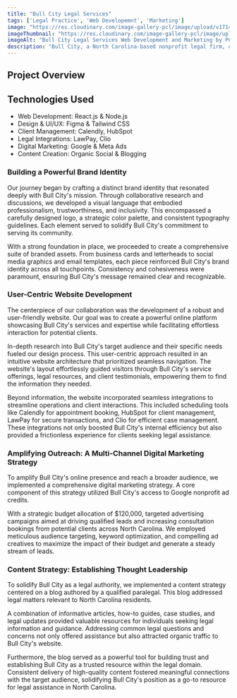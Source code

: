 ```yaml
---
title: "Bull City Legal Services"
tags: ['Legal Practice', 'Web Developemnt', 'Marketing']
image: "https://res.cloudinary.com/image-gallery-pcl/image/upload/v1714789945/Blawby/Bull_City_Legal_Featured_dpxi15.webp"
imageThumbnail: "https://res.cloudinary.com/image-gallery-pcl/image/upload/v1714791175/Blawby/Bull_City_cuufed.webp"
imageAlt: "Bull City Legal Services Web Development and Marketing by PCL Labs"
description: "Bull City, a North Carolina-based nonprofit legal firm, champions accessible legal services for underserved communities. Our collaboration aimed to holistically elevate their brand identity, digital presence, and outreach efforts, ensuring they connect with those who need them most."
---
```


## Project Overview

## Technologies Used

* Web Development: React.js & Node.js
* Design & UI/UX: Figma & Tailwind CSS
* Client Management: Calendly, HubSpot
* Legal Integrations: LawPay, Clio
* Digital Marketing: Google & Meta Ads
* Content Creation: Organic Social & Blogging 

### Building a Powerful Brand Identity

Our journey began by crafting a distinct brand identity that resonated deeply with Bull City's mission. Through collaborative research and discussions, we developed a visual language that embodied professionalism, trustworthiness, and inclusivity. This encompassed a carefully designed logo, a strategic color palette, and consistent typography guidelines. Each element served to solidify Bull City's commitment to serving its community.

With a strong foundation in place, we proceeded to create a comprehensive suite of branded assets. From business cards and letterheads to social media graphics and email templates, each piece reinforced Bull City's brand identity across all touchpoints. Consistency and cohesiveness were paramount, ensuring Bull City's message remained clear and recognizable.

### User-Centric Website Development

The centerpiece of our collaboration was the development of a robust and user-friendly website. Our goal was to create a powerful online platform showcasing Bull City's services and expertise while facilitating effortless interaction for potential clients.

In-depth research into Bull City's target audience and their specific needs fueled our design process. This user-centric approach resulted in an intuitive website architecture that prioritized seamless navigation. The website's layout effortlessly guided visitors through Bull City's service offerings, legal resources, and client testimonials, empowering them to find the information they needed.

Beyond information, the website incorporated seamless integrations to streamline operations and client interactions. This included scheduling tools like Calendly for appointment booking, HubSpot for client management, LawPay for secure transactions, and Clio for efficient case management. These integrations not only boosted Bull City's internal efficiency but also provided a frictionless experience for clients seeking legal assistance. 

### Amplifying Outreach: A Multi-Channel Digital Marketing Strategy

To amplify Bull City's online presence and reach a broader audience, we implemented a comprehensive digital marketing strategy. A core component of this strategy utilized Bull City's access to Google nonprofit ad credits.

With a strategic budget allocation of $120,000, targeted advertising campaigns aimed at driving qualified leads and increasing consultation bookings from potential clients across North Carolina. We employed meticulous audience targeting, keyword optimization, and compelling ad creatives to maximize the impact of their budget and generate a steady stream of leads.

### Content Strategy: Establishing Thought Leadership

To solidify Bull City as a legal authority, we implemented a content strategy centered on a blog authored by a qualified paralegal. This blog addressed legal matters relevant to North Carolina residents.

A combination of informative articles, how-to guides, case studies, and legal updates provided valuable resources for individuals seeking legal information and guidance. Addressing common legal questions and concerns not only offered assistance but also attracted organic traffic to Bull City's website.

Furthermore, the blog served as a powerful tool for building trust and establishing Bull City as a trusted resource within the legal domain. Consistent delivery of high-quality content fostered meaningful connections with the target audience, solidifying Bull City's position as a go-to resource for legal assistance in North Carolina.